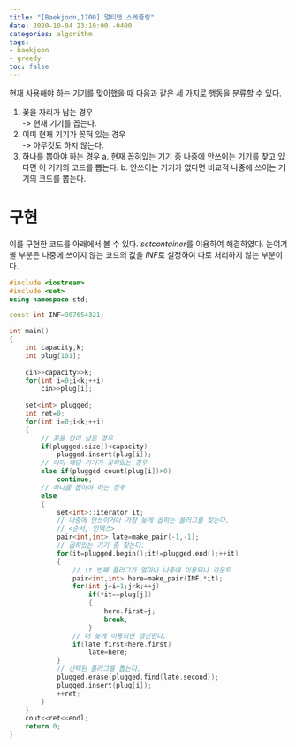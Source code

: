 ```yaml
---
title: "[Baekjoon,1700] 멀티탭 스케줄링"
date: 2020-10-04 23:10:00 -0400
categories: algorithm 
tags:
- baekjoon 
- greedy 
toc: false
---
```


현재 사용해야 하는 기기를 맞이했을 때 다음과 같은 세 가지로 행동을 분류할 수 있다. 
1. 꽂을 자리가 남는 경우  
  -> 현재 기기를 꼽는다.
2. 이미 현재 기기가 꽂혀 있는 경우  
  -> 아무것도 하지 않는다.
3. 하나를 뽑아야 하는 경우 
  a. 현재 꼽혀있는 기기 중 나중에 안쓰이는 기기를 찾고 있다면 이 기기의 코드를 뽑는다. 
  b. 안쓰이는 기기가 없다면 비교적 나중에 쓰이는 기기의 코드를 뽑는다.  

# 구현 
이를 구현한 코드를 아래에서 볼 수 있다. $set container$를 이용하여 해결하였다. 
눈여겨 볼 부분은 나중에 쓰이지 않는 코드의 값을 $INF$로 설정하여 따로 처리하지 않는 부분이다.  
```cpp
#include <iostream>
#include <set>
using namespace std;

const int INF=987654321;

int main()
{
    int capacity,k;
    int plug[101];
    
    cin>>capacity>>k;
    for(int i=0;i<k;++i)
        cin>>plug[i];
    
    set<int> plugged;
    int ret=0;
    for(int i=0;i<k;++i)
    {
        // 꽂을 칸이 남은 경우 
        if(plugged.size()<capacity)
            plugged.insert(plug[i]);
        // 이미 해당 기기가 꽂혀있는 경우 
        else if(plugged.count(plug[i])>0)
            continue;
        // 하나를 뽑아야 하는 경우 
        else
        {
            set<int>::iterator it;
            // 나중에 안쓰이거나 가장 늦게 꼽히는 플러그를 찾는다. 
            // <순서, 인덱스>
            pair<int,int> late=make_pair(-1,-1);
            // 꼽혀있는 기기 중 찾는다.
            for(it=plugged.begin();it!=plugged.end();++it)
            {
                // it 번째 플러그가 얼마나 나중에 이용되나 카운트 
                pair<int,int> here=make_pair(INF,*it);
                for(int j=i+1;j<k;++j)
                    if(*it==plug[j])
                    {
                        here.first=j;
                        break;
                    }
                // 더 늦게 이용되면 갱신한다.
                if(late.first<here.first)
                    late=here;
            }
            // 선택된 플러그를 뽑는다. 
            plugged.erase(plugged.find(late.second));
            plugged.insert(plug[i]);
            ++ret;
        }
    }
    cout<<ret<<endl;
    return 0;
}

```
